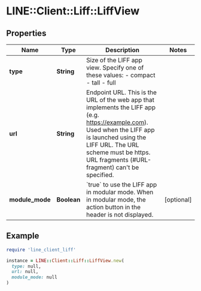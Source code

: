 # LINE::Client::Liff::LiffView

## Properties

| Name | Type | Description | Notes |
| ---- | ---- | ----------- | ----- |
| **type** | **String** | Size of the LIFF app view. Specify one of these values: - compact - tall - full  |  |
| **url** | **String** | Endpoint URL. This is the URL of the web app that implements the LIFF app (e.g. https://example.com). Used when the LIFF app is launched using the LIFF URL. The URL scheme must be https. URL fragments (#URL-fragment) can&#39;t be specified.  |  |
| **module_mode** | **Boolean** | &#x60;true&#x60; to use the LIFF app in modular mode. When in modular mode, the action button in the header is not displayed.  | [optional] |

## Example

```ruby
require 'line_client_liff'

instance = LINE::Client::Liff::LiffView.new(
  type: null,
  url: null,
  module_mode: null
)
```

